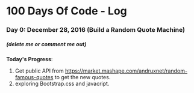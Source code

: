 # 100 Days Of Code - Log

### Day 0: December 28, 2016 (Build a Random Quote Machine)
##### (delete me or comment me out)

**Today's Progress**: 
1) Get public API from https://market.mashape.com/andruxnet/random-famous-quotes
to get the new quotes.
2)  exploring Bootstrap.css and javacript. 

